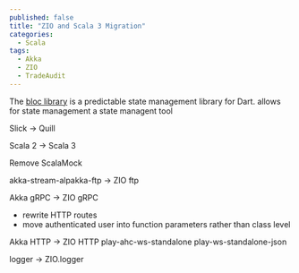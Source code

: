 ```yaml
---
published: false
title: "ZIO and Scala 3 Migration"
categories:
  - Scala
tags:
  - Akka
  - ZIO
  - TradeAudit
---
```

The [bloc library](https://bloclibrary.dev/) is a predictable state management library for Dart.  allows for state management  a state managent tool 


Slick -> Quill

Scala 2 -> Scala 3

Remove ScalaMock

akka-stream-alpakka-ftp -> ZIO ftp

Akka gRPC -> ZIO gRPC
- rewrite HTTP routes
- move authenticated user into function parameters rather than class level

Akka HTTP -> ZIO HTTP
play-ahc-ws-standalone
play-ws-standalone-json

logger -> ZIO.logger
